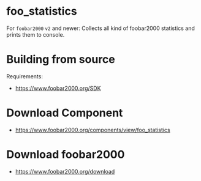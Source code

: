 # foo_statistics
For `foobar2000` `v2` and newer: Collects all kind of foobar2000 statistics and prints them to console.

# Building from source
Requirements:
* https://www.foobar2000.org/SDK

# Download Component
* https://www.foobar2000.org/components/view/foo_statistics

# Download foobar2000
* https://www.foobar2000.org/download
